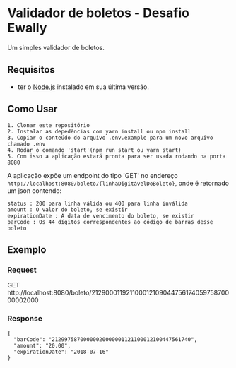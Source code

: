 # Validador de boletos - Desafio Ewally

Um simples validador de boletos.

## Requisitos

- ter o [Node.js](https://nodejs.org/en/) instalado em sua última versão.

## Como Usar

    1. Clonar este repositório
    2. Instalar as depedências com yarn install ou npm install
    3. Copiar o conteúdo do arquivo .env.example para um novo arquivo chamado .env
    4. Rodar o comando 'start'(npm run start ou yarn start)
    5. Com isso a aplicação estará pronta para ser usada rodando na porta 8080

A aplicação expõe um endpoint do tipo 'GET' no endereço `http://localhost:8080/boleto/{linhaDigitávelDoBoleto}`, onde é retornado um json contendo:

```
status​ : 200 para linha válida ou 400 para linha inválida
amount​ : O valor do boleto, se existir
expirationDate​ : A data de vencimento do boleto, se existir
barCode​ : Os 44 dígitos correspondentes ao código de barras desse boleto
```

## Exemplo

### Request

GET http://localhost:8080/boleto/21290001192110001210904475617405975870000002000

### Response

```
{
  "barCode": "21299758700000020000001121100012100447561740",
  "amount": "20.00",
  "expirationDate": "2018-07-16"
}
```
